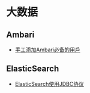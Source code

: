 # 大数据

## Ambari

- [手工添加Ambari必备的用戶](add-ambari-user-manually.md)

## ElasticSearch

- [ElasticSearch使用JDBC协议](crack-elasticsearch-jdbc.md)

